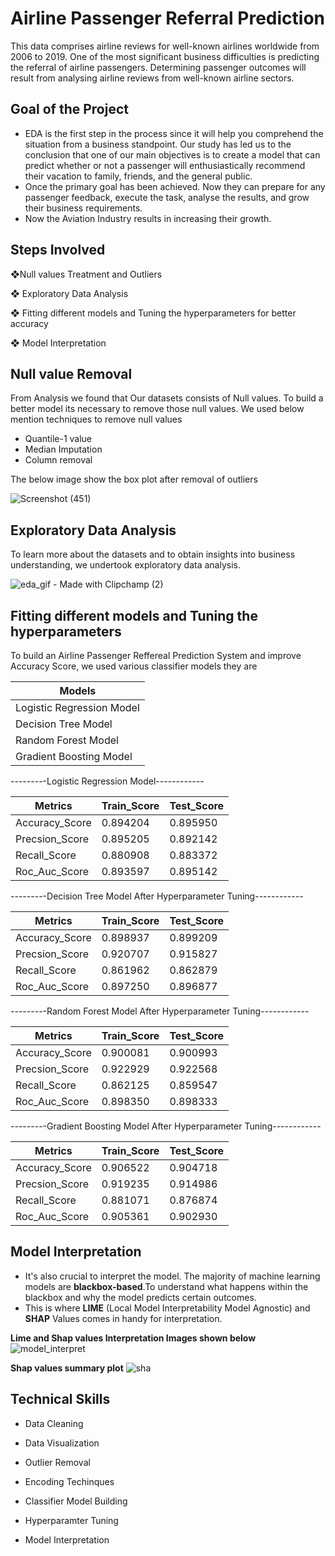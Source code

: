 
# Airline Passenger Referral Prediction

This data comprises airline reviews for well-known airlines worldwide from 2006 to 2019. One of the most significant business difficulties is predicting the referral of airline passengers.
Determining passenger outcomes will result from analysing airline reviews from well-known airline sectors.

## Goal of the Project

* EDA is the first step in the process since it will help you comprehend the situation from a business standpoint. Our study has led us to the conclusion that one of our main objectives is to create a model that can predict whether or not a passenger will enthusiastically recommend their vacation to family, friends, and the general public.
* Once the primary goal has been achieved. Now they can prepare for any passenger feedback, execute the task, analyse the results, and grow their business requirements.
* Now the Aviation Industry results in increasing their growth.

## Steps Involved

❖Null values Treatment and Outliers

❖ Exploratory Data Analysis

❖ Fitting different models and Tuning the hyperparameters for better accuracy

❖ Model Interpretation
## Null value Removal

From Analysis we found that Our datasets consists of Null values. To build a better model its necessary to remove those null values.
We used below mention techniques to remove null values

* Quantile-1 value
* Median Imputation 
* Column removal

The below image show the box plot after removal of outliers

![Screenshot (451)](https://user-images.githubusercontent.com/78978975/183017787-b1c079dc-8b42-4b70-ac01-b143c87abc6c.png)


## Exploratory Data Analysis

To learn more about the datasets and to obtain insights into business understanding, we undertook exploratory data analysis.

![eda_gif - Made with Clipchamp (2)](https://user-images.githubusercontent.com/78978975/183017831-0ae90299-286a-47e4-906a-e31ba6d51bea.gif)


## Fitting different models and Tuning the hyperparameters 

To build an Airline Passenger Reffereal Prediction System and improve Accuracy Score, we used various classifier models they are


| Models        |
| ------------- |
| Logistic Regression Model|
| Decision Tree Model  | 
| Random Forest Model| 
| Gradient Boosting Model|

-*-*--*-*--*-*-Logistic Regression Model-*-*--*-*--*-*--*-*-

| Metrics | Train_Score | Test_Score |
| ------------- | ------------- | ------------- |
|  Accuracy_Score   |  0.894204 |   0.895950
|  Precsion_Score   |  0.895205  |  0.892142
|    Recall_Score   |  0.880908  |  0.883372
|   Roc_Auc_Score   |  0.893597  |  0.895142

-*-*--*-*--*-*-Decision Tree Model After Hyperparameter Tuning-*-*--*-*--*-*--*-*-

|Metrics | Train_Score  |Test_Score|
| ------------- | ------------- | ------------- |
 | Accuracy_Score   |  0.898937  |  0.899209|
 | Precsion_Score  |   0.920707 |   0.915827|
  | Recall_Score   |  0.861962  |  0.862879|
  | Roc_Auc_Score  |   0.897250  |  0.896877|

-*-*--*-*--*-*-Random Forest Model After Hyperparameter Tuning-*-*--*-*--*-*--*-*-

|  Metrics|  Train_Score | Test_Score|
| ------------- | ------------- | ------------- |
 | Accuracy_Score   |  0.900081 |    0.900993|
 |Precsion_Score |    0.922929|    0.922568|
 |Recall_Score  |   0.862125  |  0.859547|
 |  Roc_Auc_Score  |   0.898350 |   0.898333|

-*-*--*-*--*-*-Gradient Boosting Model After Hyperparameter Tuning-*-*--*-*--*-*--*-*-

|  Metrics  |Train_Score|  Test_Score|
| ------------- | ------------- | ------------- |
 |Accuracy_Score |    0.906522 |   0.904718|
 |Precsion_Score |    0.919235 |   0.914986|
  | Recall_Score |    0.881071 |   0.876874|
 |Roc_Auc_Score |    0.905361  |  0.902930|

## Model Interpretation

* It's also crucial to interpret the model. The majority of machine learning models
    are **blackbox-based**.To understand what happens within the blackbox and why the model predicts
    certain outcomes.
* This is where **LIME** (Local Model Interpretability Model Agnostic) and **SHAP**
    Values comes in handy for interpretation.

**Lime and Shap values Interpretation Images shown below**
![model_interpret](https://user-images.githubusercontent.com/78978975/183017913-24694abd-3b2b-4dc9-a774-7cdc3f43dc1c.jpg)


**Shap values summary plot**
![sha](https://user-images.githubusercontent.com/78978975/183017942-895dd767-2bbe-45dd-a0af-f7ee22f715fa.jpg)


## Technical Skills

* Data Cleaning 

* Data Visualization

* Outlier Removal

* Encoding Techinques

* Classifier Model Building 

* Hyperparamter Tuning

* Model Interpretation



